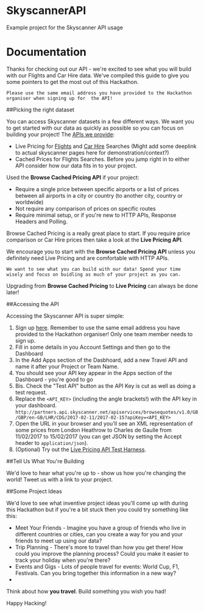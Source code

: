 # SkyscannerAPI
Example project for the Skyscanner API usage

# Documentation

Thanks for checking out our API - we're excited to see what you will build with our Flights and Car Hire data. We've compiled this guide to give you some pointers to get the most out of this Hackathon.

	Please use the same email address you have provided to the Hackathon organiser when signing up for 	the API!
	
##Picking the right dataset

You can access Skyscanner datasets in a few different ways. We want you to get started with our data as quickly as possible so you can focus on building your project! 
The [APIs we provide](http://business.skyscanner.net/portal/en-GB/Documentation/ApiOverview%5D):

* Live Pricing for [Flights](http://business.skyscanner.net/portal/en-GB/Documentation/FlightsLivePricingList) and [Car Hire](http://business.skyscanner.net/portal/en-GB/Documentation/CarHireLivePricing%5D) Searches (Might add some deeplink to actual skyscanner pages here for demonstration/context?)
* Cached Prices for Flights Searches. Before you jump right in to either API consider how our data fits in to your project.

Used the **Browse Cached Pricing API** if your project:

* Require a single price between specific airports or a list of prices between all airports in a city or country (to another city, country or worldwide)
* Not require any comparison of prices on specific routes
* Require minimal setup, or if you're new to HTTP APIs, Response Headers and Polling.

Browse Cached Pricing is a really great place to start. If you require price comparison or Car Hire prices then take a look at the **Live Pricing API**.

We encourage you to start with the **Browse Cached Pricing API** unless you definitely need Live Pricing and are comfortable with HTTP APIs.

	We want to see what you can build with our data! Spend your time wisely and focus on buidling as much of your project as you can.

Upgrading from **Browse Cached Pricing** to **Live Pricing** can always be done later!

##Accessing the API

Accessing the Skyscanner API is super simple:

1. Sign up [here](http://portal.business.skyscanner.net/en-gb/accounts/login/). Remember to use the same email address you have provided to the Hackathon organiser! Only one team member needs to sign up.
2. Fill in some details in you Account Settings and then go to the Dashboard
3. In the Add Apps section of the Dasbhoard, add a new Travel API and name it after your Project or Team Name.
4. You should see your API key appear in the Apps section of the Dashboard - you're good to go 
4. Bis. Check the "Test API" button as the API Key is cut as well as doing a test request.
5. Replace the `<API_KEY>` (including the angle brackets!) with the API key in your dashboard. `http://partners.api.skyscanner.net/apiservices/browsequotes/v1.0/GB/GBP/en-GB/LHR/CDG/2017-02-11/2017-02-15?apiKey=<API_KEY>`
6. Open the URL in your browser and you'll see an XML representation of some prices from London Heathrow to Charles de Gaulle from 11/02/2017 to 15/02/2017 (you can get JSON by setting the Accept header to `application/json`).
7. (Optional) Try out the [Live Pricing API Test Harness](http://business.skyscanner.net/portal/en-GB/Documentation/FlightsLivePricingQuickStart).

##Tell Us What You're Building

We'd love to hear what you're up to - show us how you're changing the world! Tweet us with a link to your project.

##Some Project Ideas

We'd love to see what inventive project ideas you'll come up with during this Hackathon but if you're a bit stuck then you could try something like this:

* Meet Your Friends - Imagine you have a group of friends who live in different countries or cities, can you create a way for you and your friends to meet up using our data?
* Trip Planning - There's more to travel than how you get there! How could you improve the planning process? Could you make it easier to track your holiday when you're there?
* Events and Gigs - Lots of people travel for events: World Cup, F1, Festivals. Can you bring together this information in a new way?
* 
Think about how **you travel**. Build something you wish you had!

Happy Hacking!

